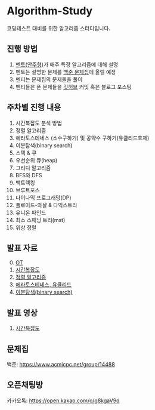 # Algorithm-Study
코딩테스트 대비를 위한 알고리즘 스터디입니다.

## 진행 방법
1. [멘토(안주형)](https://github.com/dkswnkk)가 매주 특정 알고리즘에 대해 설명
2. 멘토는 설명한 문제를 [백준 문제집](https://www.acmicpc.net/group/14488)에 올릴 예정
3. 멘티는 문제집의 문제들을 풀이
4. 멘티들은 푼 문제들을 [깃허브](https://github.com/donga-it-club/Algorithm-Study) 커밋 혹은 블로그 포스팅

## 주차별 진행 내용
1. 시간복잡도 분석 방법
2. 정렬 알고리즘
3. 에라토스테네스 (소수구하기) 및 공약수 구하기(유클리드호제) 
4. 이분탐색(binary search)
5. 스택 & 큐
6. 우선순위 큐(heap)
7. 그리디 알고리즘
8. BFS와 DFS
9. 백트랙킹
10. 브루트포스
11. 다이나믹 프로그래밍(DP)
12. 플로이드-와샬 & 다익스트라
13. 유니온 파인드
14. 최소 스패닝 트리(mst)
15. 위상 정렬


## 발표 자료
0. [OT](https://docs.google.com/presentation/d/1Qodqk9NwHwrSYYEUn2w1IB5L18KZgAQS/edit?usp=sharing&ouid=102853059011562877491&rtpof=true&sd=true)
1. [시간복잡도](https://docs.google.com/presentation/d/1_9UPTXHdE1j8qoh8ftdLSSHJ--jGC0lN/edit?usp=sharing&ouid=102853059011562877491&rtpof=true&sd=true)
2. [정렬 알고리즘](https://docs.google.com/presentation/d/1mtBrNgDIL6ouxzO6DoTKU34pYs0dzc8k/edit?usp=sharing&ouid=102853059011562877491&rtpof=true&sd=true)
3. [에라토스테네스, 유클리드](https://docs.google.com/presentation/d/1d5YkTEd0-QYPwrgc3BtaM9ZPqV4AA3n8/edit?usp=sharing&ouid=102853059011562877491&rtpof=true&sd=true)
4. [이분탐색(binary search)](https://docs.google.com/presentation/d/1NUKUHJ63jC4i-mJqjVPOx5pZkC1wVri_/edit?usp=sharing&ouid=102853059011562877491&rtpof=true&sd=true)


## 발표 영상
1. [시간복잡도](https://drive.google.com/file/d/1UVfHgvDb86KoyXSLGZ0olo7O_Kljt-fQ/view)

## 문제집
백준: https://www.acmicpc.net/group/14488

## 오픈채팅방
카카오톡: https://open.kakao.com/o/g8kgaV9d
